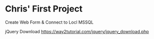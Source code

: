 # Chris' First Project

Create Web Form & Connect to Locl MSSQL

jQuery Download
	https://way2tutorial.com/jquery/jquery_download.php
